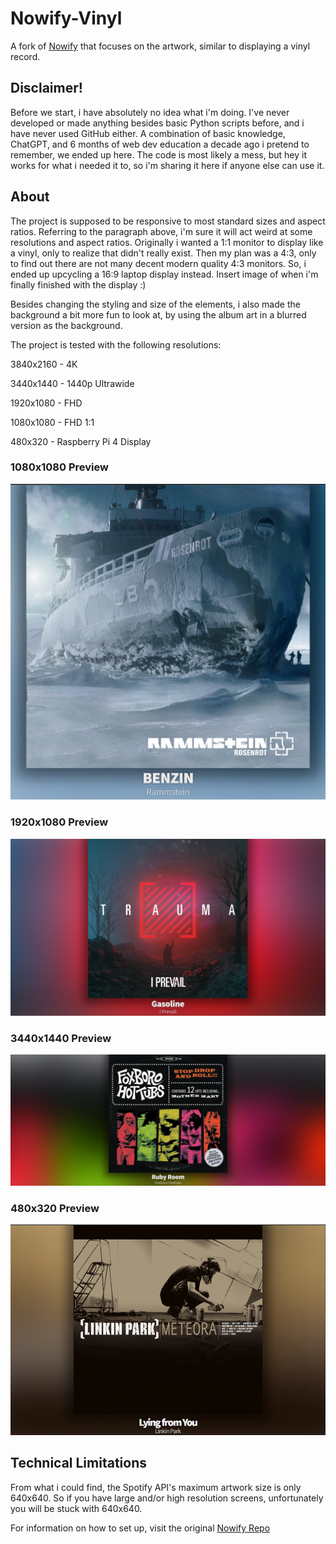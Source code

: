 # Nowify-Vinyl

A fork of [Nowify](https://github.com/jonashcroft/Nowify) that focuses on the artwork, similar to displaying a vinyl record.

## Disclaimer! 
Before we start, i have absolutely no idea what i'm doing.
I've never developed or made anything besides basic Python scripts before, and i have never used GitHub either.
A combination of basic knowledge, ChatGPT, and 6 months of web dev education a decade ago i pretend to remember, we ended up here.
The code is most likely a mess, but hey it works for what i needed it to, so i'm sharing it here if anyone else can use it.

## About

The project is supposed to be responsive to most standard sizes and aspect ratios. Referring to the paragraph above, i'm sure it will act weird at some resolutions and aspect ratios.
Originally i wanted a 1:1 monitor to display like a vinyl, only to realize that didn't really exist.
Then my plan was a 4:3, only to find out there are not many decent modern quality 4:3 monitors.
So, i ended up upcycling a 16:9 laptop display instead. Insert image of when i'm finally finished with the display :)

Besides changing the styling and size of the elements, i also made the background a bit more fun to look at, by using the album art in a blurred version as the background.

The project is tested with the following resolutions:

3840x2160 - 4K  

3440x1440 - 1440p Ultrawide

1920x1080 - FHD

1080x1080 - FHD 1:1

480x320 - Raspberry Pi 4 Display

### 1080x1080 Preview
![1080x1080 Preview](assets/1080x1080.png?raw=true "Nowify-Vinyl preview image")
### 1920x1080 Preview
![1920x1080 Preview](assets/1920x1080.png?raw=true "Nowify-Vinyl preview image")
### 3440x1440 Preview
![3440x1440 Preview](assets/3440x1440.png?raw=true "Nowify-Vinyl preview image")
### 480x320 Preview
![480x320 Preview](assets/480x320.png?raw=true "Nowify-Vinyl preview image")


## Technical Limitations
From what i could find, the Spotify API's maximum artwork size is only 640x640. So if you have large and/or high resolution screens, unfortunately you will be stuck with 640x640.


For information on how to set up, visit the original [Nowify Repo](https://github.com/jonashcroft/Nowify) 
